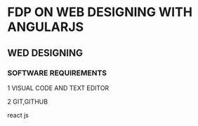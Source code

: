 # FDP ON WEB DESIGNING WITH ANGULARJS
## WED DESIGNING
### SOFTWARE REQUIREMENTS
1  VISUAL CODE AND TEXT EDITOR


2   GIT,GITHUB

 react js
